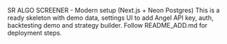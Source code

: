 SR ALGO SCREENER - Modern setup (Next.js + Neon Postgres)
This is a ready skeleton with demo data, settings UI to add Angel API key, auth, backtesting demo and strategy builder.
Follow README_ADD.md for deployment steps.
